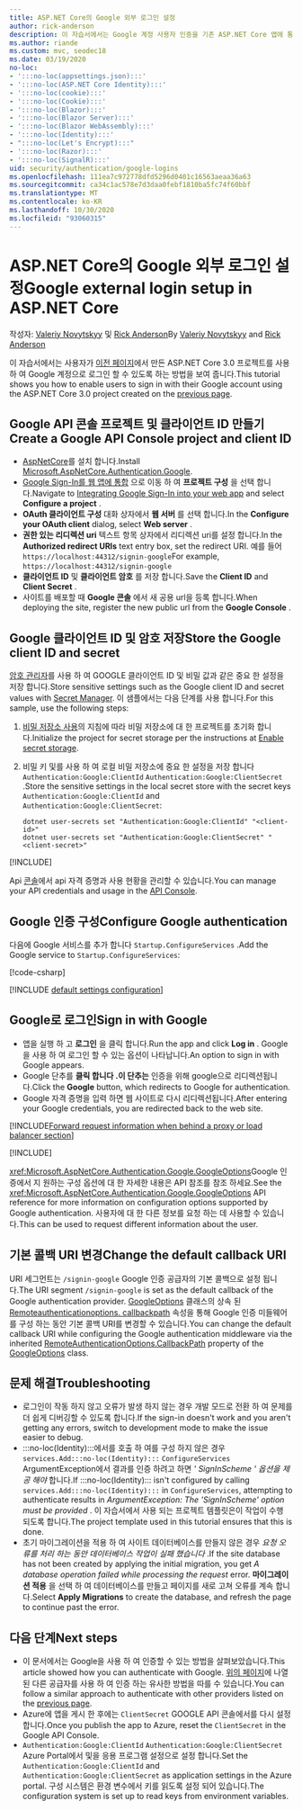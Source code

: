 ```yaml
---
title: ASP.NET Core의 Google 외부 로그인 설정
author: rick-anderson
description: 이 자습서에서는 Google 계정 사용자 인증을 기존 ASP.NET Core 앱에 통합 하는 방법을 보여 줍니다.
ms.author: riande
ms.custom: mvc, seodec18
ms.date: 03/19/2020
no-loc:
- ':::no-loc(appsettings.json):::'
- ':::no-loc(ASP.NET Core Identity):::'
- ':::no-loc(cookie):::'
- ':::no-loc(Cookie):::'
- ':::no-loc(Blazor):::'
- ':::no-loc(Blazor Server):::'
- ':::no-loc(Blazor WebAssembly):::'
- ':::no-loc(Identity):::'
- ":::no-loc(Let's Encrypt):::"
- ':::no-loc(Razor):::'
- ':::no-loc(SignalR):::'
uid: security/authentication/google-logins
ms.openlocfilehash: 111ea7c972778dfd5296d0401c16563aeaa36a63
ms.sourcegitcommit: ca34c1ac578e7d3daa0febf1810ba5fc74f60bbf
ms.translationtype: MT
ms.contentlocale: ko-KR
ms.lasthandoff: 10/30/2020
ms.locfileid: "93060315"
---
```

# <a name="google-external-login-setup-in-aspnet-core"></a><span data-ttu-id="e3c80-103">ASP.NET Core의 Google 외부 로그인 설정</span><span class="sxs-lookup"><span data-stu-id="e3c80-103">Google external login setup in ASP.NET Core</span></span>

<span data-ttu-id="e3c80-104">작성자: [Valeriy Novytskyy](https://github.com/01binary) 및 [Rick Anderson](https://twitter.com/RickAndMSFT)</span><span class="sxs-lookup"><span data-stu-id="e3c80-104">By [Valeriy Novytskyy](https://github.com/01binary) and [Rick Anderson](https://twitter.com/RickAndMSFT)</span></span>

<span data-ttu-id="e3c80-105">이 자습서에서는 사용자가 [이전 페이지](xref:security/authentication/social/index)에서 만든 ASP.NET Core 3.0 프로젝트를 사용 하 여 Google 계정으로 로그인 할 수 있도록 하는 방법을 보여 줍니다.</span><span class="sxs-lookup"><span data-stu-id="e3c80-105">This tutorial shows you how to enable users to sign in with their Google account using the ASP.NET Core 3.0 project created on the [previous page](xref:security/authentication/social/index).</span></span>

## <a name="create-a-google-api-console-project-and-client-id"></a><span data-ttu-id="e3c80-106">Google API 콘솔 프로젝트 및 클라이언트 ID 만들기</span><span class="sxs-lookup"><span data-stu-id="e3c80-106">Create a Google API Console project and client ID</span></span>

* <span data-ttu-id="e3c80-107">[AspNetCore](https://www.nuget.org/packages/Microsoft.AspNetCore.Authentication.Google)를 설치 합니다.</span><span class="sxs-lookup"><span data-stu-id="e3c80-107">Install [Microsoft.AspNetCore.Authentication.Google](https://www.nuget.org/packages/Microsoft.AspNetCore.Authentication.Google).</span></span>
* <span data-ttu-id="e3c80-108">[Google Sign-In를 웹 앱에 통합](https://developers.google.com/identity/sign-in/web/sign-in) 으로 이동 하 여 **프로젝트 구성** 을 선택 합니다.</span><span class="sxs-lookup"><span data-stu-id="e3c80-108">Navigate to [Integrating Google Sign-In into your web app](https://developers.google.com/identity/sign-in/web/sign-in) and select **Configure a project** .</span></span>
* <span data-ttu-id="e3c80-109">**OAuth 클라이언트 구성** 대화 상자에서 **웹 서버** 를 선택 합니다.</span><span class="sxs-lookup"><span data-stu-id="e3c80-109">In the **Configure your OAuth client** dialog, select **Web server** .</span></span>
* <span data-ttu-id="e3c80-110">**권한 있는 리디렉션 uri** 텍스트 항목 상자에서 리디렉션 uri를 설정 합니다.</span><span class="sxs-lookup"><span data-stu-id="e3c80-110">In the **Authorized redirect URIs** text entry box, set the redirect URI.</span></span> <span data-ttu-id="e3c80-111">예를 들어 `https://localhost:44312/signin-google`</span><span class="sxs-lookup"><span data-stu-id="e3c80-111">For example, `https://localhost:44312/signin-google`</span></span>
* <span data-ttu-id="e3c80-112">**클라이언트 ID** 및 **클라이언트 암호** 를 저장 합니다.</span><span class="sxs-lookup"><span data-stu-id="e3c80-112">Save the **Client ID** and **Client Secret** .</span></span>
* <span data-ttu-id="e3c80-113">사이트를 배포할 때 **Google 콘솔** 에서 새 공용 url을 등록 합니다.</span><span class="sxs-lookup"><span data-stu-id="e3c80-113">When deploying the site, register the new public url from the **Google Console** .</span></span>

## <a name="store-the-google-client-id-and-secret"></a><span data-ttu-id="e3c80-114">Google 클라이언트 ID 및 암호 저장</span><span class="sxs-lookup"><span data-stu-id="e3c80-114">Store the Google client ID and secret</span></span>

<span data-ttu-id="e3c80-115">[암호 관리자](xref:security/app-secrets)를 사용 하 여 GOOGLE 클라이언트 ID 및 비밀 값과 같은 중요 한 설정을 저장 합니다.</span><span class="sxs-lookup"><span data-stu-id="e3c80-115">Store sensitive settings such as the Google client ID and secret values with [Secret Manager](xref:security/app-secrets).</span></span> <span data-ttu-id="e3c80-116">이 샘플에서는 다음 단계를 사용 합니다.</span><span class="sxs-lookup"><span data-stu-id="e3c80-116">For this sample, use the following steps:</span></span>

1. <span data-ttu-id="e3c80-117">[비밀 저장소 사용](xref:security/app-secrets#enable-secret-storage)의 지침에 따라 비밀 저장소에 대 한 프로젝트를 초기화 합니다.</span><span class="sxs-lookup"><span data-stu-id="e3c80-117">Initialize the project for secret storage per the instructions at [Enable secret storage](xref:security/app-secrets#enable-secret-storage).</span></span>
1. <span data-ttu-id="e3c80-118">비밀 키 및를 사용 하 여 로컬 비밀 저장소에 중요 한 설정을 저장 합니다 `Authentication:Google:ClientId` `Authentication:Google:ClientSecret` .</span><span class="sxs-lookup"><span data-stu-id="e3c80-118">Store the sensitive settings in the local secret store with the secret keys `Authentication:Google:ClientId` and `Authentication:Google:ClientSecret`:</span></span>

    ```dotnetcli
    dotnet user-secrets set "Authentication:Google:ClientId" "<client-id>"
    dotnet user-secrets set "Authentication:Google:ClientSecret" "<client-secret>"
    ```

[!INCLUDE[](~/includes/environmentVarableColon.md)]

<span data-ttu-id="e3c80-119">Api [콘솔](https://console.developers.google.com/apis/dashboard)에서 api 자격 증명과 사용 현황을 관리할 수 있습니다.</span><span class="sxs-lookup"><span data-stu-id="e3c80-119">You can manage your API credentials and usage in the [API Console](https://console.developers.google.com/apis/dashboard).</span></span>

## <a name="configure-google-authentication"></a><span data-ttu-id="e3c80-120">Google 인증 구성</span><span class="sxs-lookup"><span data-stu-id="e3c80-120">Configure Google authentication</span></span>

<span data-ttu-id="e3c80-121">다음에 Google 서비스를 추가 합니다 `Startup.ConfigureServices` .</span><span class="sxs-lookup"><span data-stu-id="e3c80-121">Add the Google service to `Startup.ConfigureServices`:</span></span>

[!code-csharp[](~/security/authentication/social/social-code/3.x/StartupGoogle3x.cs?highlight=11-19)]

[!INCLUDE [default settings configuration](includes/default-settings2-2.md)]

## <a name="sign-in-with-google"></a><span data-ttu-id="e3c80-122">Google로 로그인</span><span class="sxs-lookup"><span data-stu-id="e3c80-122">Sign in with Google</span></span>

* <span data-ttu-id="e3c80-123">앱을 실행 하 고 **로그인** 을 클릭 합니다.</span><span class="sxs-lookup"><span data-stu-id="e3c80-123">Run the app and click **Log in** .</span></span> <span data-ttu-id="e3c80-124">Google을 사용 하 여 로그인 할 수 있는 옵션이 나타납니다.</span><span class="sxs-lookup"><span data-stu-id="e3c80-124">An option to sign in with Google appears.</span></span>
* <span data-ttu-id="e3c80-125">Google 단추를 **클릭 합니다 .이 단추는** 인증을 위해 google으로 리디렉션됩니다.</span><span class="sxs-lookup"><span data-stu-id="e3c80-125">Click the **Google** button, which redirects to Google for authentication.</span></span>
* <span data-ttu-id="e3c80-126">Google 자격 증명을 입력 하면 웹 사이트로 다시 리디렉션됩니다.</span><span class="sxs-lookup"><span data-stu-id="e3c80-126">After entering your Google credentials, you are redirected back to the web site.</span></span>

[!INCLUDE[Forward request information when behind a proxy or load balancer section](includes/forwarded-headers-middleware.md)]

[!INCLUDE[](includes/chain-auth-providers.md)]

<span data-ttu-id="e3c80-127"><xref:Microsoft.AspNetCore.Authentication.Google.GoogleOptions>Google 인증에서 지 원하는 구성 옵션에 대 한 자세한 내용은 API 참조를 참조 하세요.</span><span class="sxs-lookup"><span data-stu-id="e3c80-127">See the <xref:Microsoft.AspNetCore.Authentication.Google.GoogleOptions> API reference for more information on configuration options supported by Google authentication.</span></span> <span data-ttu-id="e3c80-128">사용자에 대 한 다른 정보를 요청 하는 데 사용할 수 있습니다.</span><span class="sxs-lookup"><span data-stu-id="e3c80-128">This can be used to request different information about the user.</span></span>

## <a name="change-the-default-callback-uri"></a><span data-ttu-id="e3c80-129">기본 콜백 URI 변경</span><span class="sxs-lookup"><span data-stu-id="e3c80-129">Change the default callback URI</span></span>

<span data-ttu-id="e3c80-130">URI 세그먼트는 `/signin-google` Google 인증 공급자의 기본 콜백으로 설정 됩니다.</span><span class="sxs-lookup"><span data-stu-id="e3c80-130">The URI segment `/signin-google` is set as the default callback of the Google authentication provider.</span></span> <span data-ttu-id="e3c80-131">[GoogleOptions](/dotnet/api/microsoft.aspnetcore.authentication.google.googleoptions) 클래스의 상속 된 [Remoteauthenticationoptions. callbackpath](/dotnet/api/microsoft.aspnetcore.authentication.remoteauthenticationoptions.callbackpath) 속성을 통해 Google 인증 미들웨어를 구성 하는 동안 기본 콜백 URI를 변경할 수 있습니다.</span><span class="sxs-lookup"><span data-stu-id="e3c80-131">You can change the default callback URI while configuring the Google authentication middleware via the inherited [RemoteAuthenticationOptions.CallbackPath](/dotnet/api/microsoft.aspnetcore.authentication.remoteauthenticationoptions.callbackpath) property of the [GoogleOptions](/dotnet/api/microsoft.aspnetcore.authentication.google.googleoptions) class.</span></span>

## <a name="troubleshooting"></a><span data-ttu-id="e3c80-132">문제 해결</span><span class="sxs-lookup"><span data-stu-id="e3c80-132">Troubleshooting</span></span>

* <span data-ttu-id="e3c80-133">로그인이 작동 하지 않고 오류가 발생 하지 않는 경우 개발 모드로 전환 하 여 문제를 더 쉽게 디버깅할 수 있도록 합니다.</span><span class="sxs-lookup"><span data-stu-id="e3c80-133">If the sign-in doesn't work and you aren't getting any errors, switch to development mode to make the issue easier to debug.</span></span>
* <span data-ttu-id="e3c80-134">:::no-loc(Identity):::에서를 호출 하 여를 구성 하지 않은 경우 `services.Add:::no-loc(Identity):::` `ConfigureServices` ArgumentException에서 결과를 인증 하려고 하면 *' SignInScheme ' 옵션을 제공 해야* 합니다.</span><span class="sxs-lookup"><span data-stu-id="e3c80-134">If :::no-loc(Identity)::: isn't configured by calling `services.Add:::no-loc(Identity):::` in `ConfigureServices`, attempting to authenticate results in *ArgumentException: The 'SignInScheme' option must be provided* .</span></span> <span data-ttu-id="e3c80-135">이 자습서에서 사용 되는 프로젝트 템플릿은이 작업이 수행 되도록 합니다.</span><span class="sxs-lookup"><span data-stu-id="e3c80-135">The project template used in this tutorial ensures that this is done.</span></span>
* <span data-ttu-id="e3c80-136">초기 마이그레이션을 적용 하 여 사이트 데이터베이스를 만들지 않은 경우 *요청 오류를 처리 하는 동안 데이터베이스 작업이 실패 했습니다* .</span><span class="sxs-lookup"><span data-stu-id="e3c80-136">If the site database has not been created by applying the initial migration, you get *A database operation failed while processing the request* error.</span></span> <span data-ttu-id="e3c80-137">**마이그레이션 적용** 을 선택 하 여 데이터베이스를 만들고 페이지를 새로 고쳐 오류를 계속 합니다.</span><span class="sxs-lookup"><span data-stu-id="e3c80-137">Select **Apply Migrations** to create the database, and refresh the page to continue past the error.</span></span>

## <a name="next-steps"></a><span data-ttu-id="e3c80-138">다음 단계</span><span class="sxs-lookup"><span data-stu-id="e3c80-138">Next steps</span></span>

* <span data-ttu-id="e3c80-139">이 문서에서는 Google을 사용 하 여 인증할 수 있는 방법을 살펴보았습니다.</span><span class="sxs-lookup"><span data-stu-id="e3c80-139">This article showed how you can authenticate with Google.</span></span> <span data-ttu-id="e3c80-140">[위의 페이지](xref:security/authentication/social/index)에 나열 된 다른 공급자를 사용 하 여 인증 하는 유사한 방법을 따를 수 있습니다.</span><span class="sxs-lookup"><span data-stu-id="e3c80-140">You can follow a similar approach to authenticate with other providers listed on the [previous page](xref:security/authentication/social/index).</span></span>
* <span data-ttu-id="e3c80-141">Azure에 앱을 게시 한 후에는 `ClientSecret` GOOGLE API 콘솔에서를 다시 설정 합니다.</span><span class="sxs-lookup"><span data-stu-id="e3c80-141">Once you publish the app to Azure, reset the `ClientSecret` in the Google API Console.</span></span>
* <span data-ttu-id="e3c80-142">`Authentication:Google:ClientId` `Authentication:Google:ClientSecret` Azure Portal에서 및을 응용 프로그램 설정으로 설정 합니다.</span><span class="sxs-lookup"><span data-stu-id="e3c80-142">Set the `Authentication:Google:ClientId` and `Authentication:Google:ClientSecret` as application settings in the Azure portal.</span></span> <span data-ttu-id="e3c80-143">구성 시스템은 환경 변수에서 키를 읽도록 설정 되어 있습니다.</span><span class="sxs-lookup"><span data-stu-id="e3c80-143">The configuration system is set up to read keys from environment variables.</span></span>
